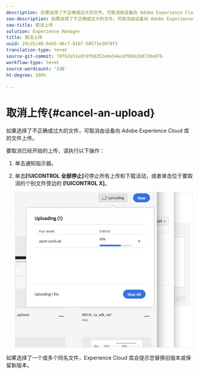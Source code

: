```yaml
---
description: 如果选择了不正确或过大的文件，可取消由设备向 Adobe Experience Cloud 库的文件上传。
seo-description: 如果选择了不正确或过大的文件，可取消由设备向 Adobe Experience Cloud 库的文件上传。
seo-title: 取消上传
solution: Experience Manager
title: 取消上传
uuid: 29cd1c48-0ab5-46cf-81bf-50571e3078f3
translation-type: tm+mt
source-git-commit: 78f62e51e07df88252e6e54ec8f0b620d739e07b
workflow-type: tm+mt
source-wordcount: '136'
ht-degree: 100%

---
```



# 取消上传{#cancel-an-upload}

如果选择了不正确或过大的文件，可取消由设备向 Adobe Experience Cloud 库的文件上传。

要取消已经开始的上传，请执行以下操作：

1. 单击通知指示器。
1. 单击&#x200B;**[!UICONTROL 全部停止]**&#x200B;可停止所有上传和下载活动，或者单击位于要取消的个别文件旁边的 **[!UICONTROL X]**。

   ![](assets/library_uploading_in_progress.png)

如果选择了一个或多个同名文件，Experience Cloud 库会提示您替换旧版本或保留新版本。
